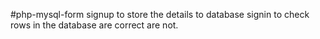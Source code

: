 #php-mysql-form
signup to store the details to database
signin to check rows in the database are correct are not.
